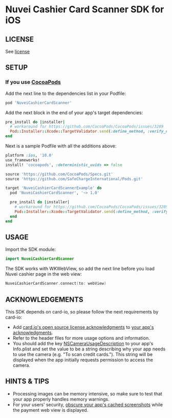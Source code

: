 # Nuvei Cashier Card Scanner SDK for iOS

## LICENSE
See [license](https://cocoapods.org/)

## SETUP
### If you use [CocoaPods](https://cocoapods.org/)

Add the next line to the dependencies list in your Podfile:
```ruby
pod 'NuveiCashierCardScanner'
```

Add the next block in the end of your app's target dependencies: 
```ruby
pre_install do |installer|
  # workaround for https://github.com/CocoaPods/CocoaPods/issues/3289
  Pod::Installer::Xcode::TargetValidator.send(:define_method, :verify_no_static_framework_transitive_dependencies) {}
end
```

Next is a sample Podfile with all the additions above:
```ruby
platform :ios, '10.0'
use_frameworks!
install! 'cocoapods', :deterministic_uuids => false

source 'https://github.com/CocoaPods/Specs.git'
source 'https://github.com/SafeChargeInternational/Pods.git'

target 'NuveiCashierCardScannerExample' do
  pod 'NuveiCashierCardScanner', '~> 1.0'

  pre_install do |installer|
    # workaround for https://github.com/CocoaPods/CocoaPods/issues/3289
    Pod::Installer::Xcode::TargetValidator.send(:define_method, :verify_no_static_framework_transitive_dependencies) {}
  end
end

```

## USAGE
Import the SDK module:
```swift
import NuveiCashierCardScanner
```

The SDK works with WKWebView, so add the next line before you load Nuvei cashier page in the web view:
```swift
NuveiCashierCardScanner.connect(to: webView)
```

## ACKNOWLEDGEMENTS
This SDK depends on card-io, so please follow the next requirements by card-io:
* Add [card.io's open source license acknowledgments](https://github.com/card-io/card.io-iOS-SDK/blob/master/acknowledgments.md) to [your app's acknowledgments](https://stackoverflow.com/questions/3966116/where-to-put-open-source-credit-information-for-an-iphone-app).
* Refer to the header files for more usage options and information.
* You should add the key [NSCameraUsageDescription](https://developer.apple.com/library/prerelease/content/documentation/General/Reference/InfoPlistKeyReference/Articles/CocoaKeys.html#//apple_ref/doc/uid/TP40009251-SW24) to your app's Info.plist and set the value to be a string describing why your app needs to use the camera (e.g. "To scan credit cards."). This string will be displayed when the app initially requests permission to access the camera.

## HINTS & TIPS
* Processing images can be memory intensive, so make sure to test that your app properly handles memory warnings.
* For your users' security, [obscure your app's cached screenshots](https://viaforensics.com/resources/reports/best-practices-ios-android-secure-mobile-development/ios-avoid-cached-application-snapshots/) while the payment web view is displayed.
